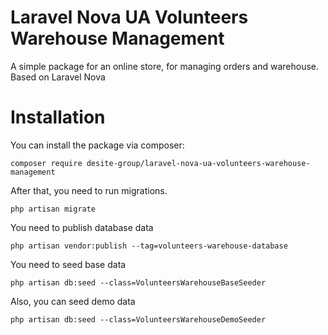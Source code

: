 # Laravel Nova UA Volunteers Warehouse Management
A simple package for an online store, for managing orders and warehouse. Based on Laravel Nova

# Installation

You can install the package via composer:

    composer require desite-group/laravel-nova-ua-volunteers-warehouse-management

After that, you need to run migrations.

    php artisan migrate

You need to publish database data

    php artisan vendor:publish --tag=volunteers-warehouse-database

You need to seed base data

    php artisan db:seed --class=VolunteersWarehouseBaseSeeder

Also, you can seed demo data

    php artisan db:seed --class=VolunteersWarehouseDemoSeeder
